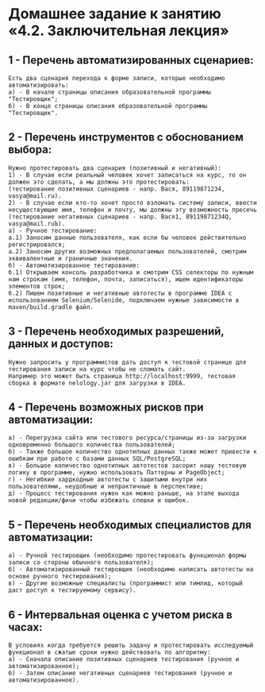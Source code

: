 # Домашнее задание к занятию «4.2. Заключительная лекция»

## 1 - Перечень автоматизированных сценариев:
	Есть два сценария перехода к форме записи, которые необходимо автоматизировать:
	а) - В начале страницы описания образовательной программы "Тестировщик";
	б) - В конце страницы описания образовательной программы "Тестировщик".

## 2 - Перечень инструментов с обоснованием выбора:
	Нужно протестировать два сценария (позитивный и негативный):
	1) - В случае если реальный человек хочет записаться на курс, то он должен это сделать, а мы должны это протестировать:
	(тестирование позитивных сценариев - напр. Вася, 89119871234, vasya@mail.ru).
	2) - В случае если кто-то хочет просто взломать систему записи, ввести несуществующие имя, телефон и почту, мы должны эту возможность пресечь
	(тестирование негативных сценариев - напр. Вася1, 89119871234Q, vasya@mail.ruЪ).
	а) - Ручное тестирование:
	а.1) Заносим данные пользователя, как если бы человек действительно регистрировался;
	а.2) Заносим других возможных предполагаемых пользователей, смотрим эквивалентные и граничные значения.
	б) - Автоматизированное тестирование:
	б.1) Открываем консоль разработчика и смотрим CSS селекторы по нужным нам строкам (имя, телефон, почта, записаться), ищем идентификаторы элементов строк;
	б.2) Пишем позитивные и негативные автотесты в программе IDEA с использованием Selenium/Selenide, подключаем нужные зависимости в maven/build.gradle файл.

## 3 - Перечень необходимых разрешений, данных и доступов:
	Нужно запросить у программистов дать доступ к тестовой странице для тестирования записи на курс чтобы не сломать сайт.
	Например это может быть страница http://localhost:9999, тестовая сборка в формате nelology.jar для загрузки в IDEA.

## 4 - Перечень возможных рисков при автоматизации:
	а) - Перегрузка сайта или тестового ресурса/страницы из-за загрузки одновременно большого количества пользователей;
	б) - Также большое количество однотипных данных также может привести к ошибкам при работе с базами данных SQL/PostgreSQL;
	в) - Большое количество однотипных автотестов засорит нашу тестовую логику в программе, нужно использовать Паттерны и PageObject;
	г) - Негибкие хардкодные автотесты с зашитыми внутри них пользователями, неудобные и непрактичные в перспективе;
	д) - Процесс тестирования нужен как можно раньше, на этапе выхода новой редакции/фичи чтобы избежать спешки и ошибок.

## 5 - Перечень необходимых специалистов для автоматизации:
	а) - Ручной тестировщик (необходимо протестировать функционал формы записи со стороны обычного пользователя);
	б) - Автоматизированный тестировщик (необходимо написать автотесты на основе ручного тестирования);
	в) - Другие возможные специалисты (программист или тимлид, который даст доступ к тестируемому сервису).

## 6 - Интервальная оценка с учетом риска в часах:
	В условиях когда требуется решить задачу и протестировать исследуемый функционал в сжатые сроки нужно действовать по алгоритму:
	а) - Сначала описание позитивных сценариев тестирования (ручное и автоматизированное);
	б) - Затем описание негативных сценариев тестирования (ручное и автоматизированное).

